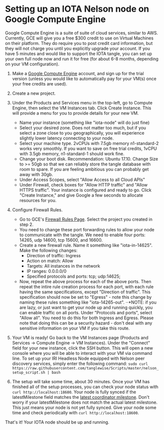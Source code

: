 # Setting up an IOTA Nelson node on Google Compute Engine

Google Compute Engine is a suite of suite of cloud services, similar to AWS. Currently, GCE will give you a free $300 credit to use on Virtual Machines on their platform. They do require you to post credit card information, but they will not charge you until you explicitly upgrade your account. If you have 5 minutes and would like to support the IOTA tangle, you can set up your own full node now and run it for free (for about 6-8 months, depending on your VM configuration).

1. Make a [Google Compute Engine](https://cloud.google.com/compute/) account, and sign up for the trial version (unless you would like to automatically pay for your VM(s) once your free credits are used).

2. Create a new project.

3. Under the Products and Services menu in the top-left, go to Compute Engine, then select the VM Instances tab. Click Create Instance. This will provide a menu for you to provide details for your new VM.
    * Name your instance (something like "iota-node" will do just fine)
    * Select your desired zone. Does not matter too much, but if you select a zone close to you geographically, you will experience slightly lower latency connecting to your node.
    * Select your machine type. 2vCPUs with 7.5gb memory n1-standard-2 works very smoothly. If you want to save on free trial credits, 1vCPU with 3.5gb memory, n1-standard-1 should work fine.
    * Change your boot disk. Recommendation: Ubuntu 17.10. Change Size to >= 50gb so that we can reliably store the tangle database with room to spare. If you are feeling ambitious you can probably get away with 30gb.
    * Under Access Scopes, select "Allow Access to all Cloud APIs"
    * Under Firewall, check boxes for "Allow HTTP traffic" and "Allow HTTPS traffic".
Your instance is configured and ready to go. Click "Create Instance," and give Google a few seconds to allocate resources for you.

4. Configure Firewall Rules.
    * Go to GCE's [Firewall Rules Page](https://console.cloud.google.com//networking/firewalls/). Select the project you created in step 2.
    * You need to change these port forwarding rules to allow your node to communicate with the tangle. We need to enable four ports: 14265, udp 14600, tcp 15600, and 16600.
    * Create a new firewall rule. Name it something like "iota-in-14625". Make the following changes:
      * Direction of traffic: Ingress
      * Action on match: Allow
      * Targets: All instances in the network
      * IP ranges: 0.0.0.0/0
      * Specified protocols and ports: tcp; udp:14625;
    * Now, repeat the above process for each of the above ports. Then repeat the intire rule creation process for each port, with each rule having the same specifications, except "Direction of traffic". This specification should now be set to "Egress" - note this change by naming these rules something like "iota-14265-out".
  ⋅⋅*NOTE: if you are lazy, or just want to get your node up and running quickly, you can enable traffic on all ports. Under "Protocols and ports", select "Allow all". You need to do this for both Ingress and Egress. Please note that doing this can be a security hazard - don't deal with any sensitive information on your VM if you take this route.
  
 5. Your VM is ready! Go back to the VM Instances page (Products and Services -> Compute Engine -> VM Instances). Under the "Connect" field for your new instance, click the SSH button. This will open a new console where you will be able to interact with your VM via command line.
   To set up your IRI Headless Node equipped with Nelson peer discovery services, simply enter the following command:
 `sudo curl https://raw.githubusercontent.com/tanglewise/Scripts/master/nelson_setup_script.sh | bash`

 6. The setup will take some time, about 30 minutes. Once your VM has finished all of the setup processes, you can check your node status with `curl http://localhost:18600`. Your node is fully synced if the latestMilestone field matches the [latest coordinator milestone](https://milestone.iotatangle.space/). Don't worry if your latestMilestone does not match the actual latest milestone. This just means your node is not yet fully synced. Give your node some time and check periodically with `curl http://localhost:18600`.
 
That's it! Your IOTA node should be up and running.  

